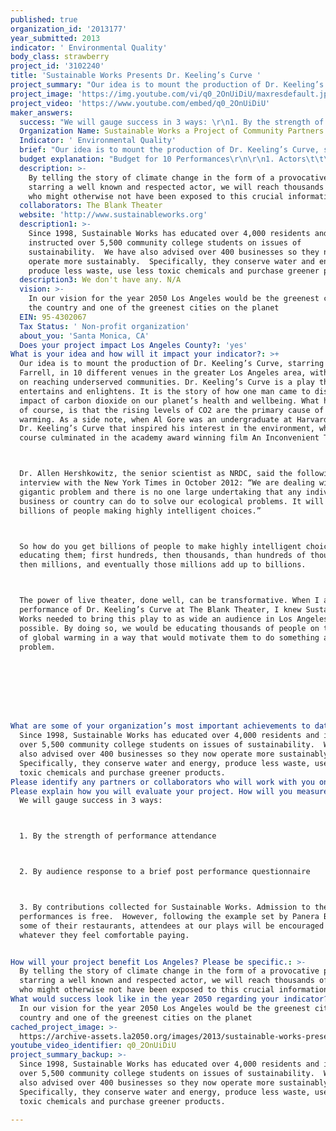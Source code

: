 ```yaml
---
published: true
organization_id: '2013177'
year_submitted: 2013
indicator: ' Environmental Quality'
body_class: strawberry
project_id: '3102240'
title: 'Sustainable Works Presents Dr. Keeling’s Curve '
project_summary: "Our idea is to mount the production of Dr. Keeling’s Curve, starring Mike Farrell, in 10 different venues in the greater Los Angeles area, with a focus on reaching underserved communities. Dr. Keeling’s Curve is a play that both entertains and enlightens. It is the story of how one man came to discover the impact of carbon dioxide on our planet’s health and well-being. What he learned of course, is that the rising levels of CO2 are the primary cause of global warming. As a side note, when Al Gore was an undergraduate at Harvard, it was Dr. Keeling’s Curve that inspired his interest in the environment, which of course culminated in the academy award winning film An Inconvenient Truth.\r\nDr. Allen Hershkowitz, the senior scientist as NRDC, said the following in an interview with the New York Times in October 2012: “We are dealing with a gigantic problem and there is no one large undertaking that any individual or business or country can do to solve our ecological problems. It will take billions of people making highly intelligent choices.”\r\nSo how do you get billions of people to make highly intelligent choices? By educating them; first hundreds, then thousands, than hundreds of thousands, then millions, and eventually those millions add up to billions. \r\nThe power of live theater, done well, can be transformative. When I attended a performance of Dr. Keeling’s Curve at The Blank Theater, I knew Sustainable Works needed to bring this play to as wide an audience in Los Angeles as possible. By doing so, we would be educating thousands of people on the issue of global warming in a way that would motivate them to do something about the problem.  \r\n\r\n\r\n"
project_image: 'https://img.youtube.com/vi/q0_2OnUiDiU/maxresdefault.jpg'
project_video: 'https://www.youtube.com/embed/q0_2OnUiDiU'
maker_answers:
  success: "We will gauge success in 3 ways: \r\n1. By the strength of performance attendance  \r\n2. By audience response to a brief post performance questionnaire\r\n3. By contributions collected for Sustainable Works. Admission to the performances is free.  However, following the example set by Panera Bread in some of their restaurants, attendees at our plays will be encouraged to pay whatever they feel comfortable paying.\r\n"
  Organization Name: Sustainable Works a Project of Community Partners
  Indicator: ' Environmental Quality'
  brief: "Our idea is to mount the production of Dr. Keeling’s Curve, starring Mike Farrell, in 10 different venues in the greater Los Angeles area, with a focus on reaching underserved communities. Dr. Keeling’s Curve is a play that both entertains and enlightens. It is the story of how one man came to discover the impact of carbon dioxide on our planet’s health and well-being. What he learned of course, is that the rising levels of CO2 are the primary cause of global warming. As a side note, when Al Gore was an undergraduate at Harvard, it was Dr. Keeling’s Curve that inspired his interest in the environment, which of course culminated in the academy award winning film An Inconvenient Truth.\r\nDr. Allen Hershkowitz, the senior scientist as NRDC, said the following in an interview with the New York Times in October 2012: “We are dealing with a gigantic problem and there is no one large undertaking that any individual or business or country can do to solve our ecological problems. It will take billions of people making highly intelligent choices.”\r\nSo how do you get billions of people to make highly intelligent choices? By educating them; first hundreds, then thousands, than hundreds of thousands, then millions, and eventually those millions add up to billions. \r\nThe power of live theater, done well, can be transformative. When I attended a performance of Dr. Keeling’s Curve at The Blank Theater, I knew Sustainable Works needed to bring this play to as wide an audience in Los Angeles as possible. By doing so, we would be educating thousands of people on the issue of global warming in a way that would motivate them to do something about the problem.  \r\n\r\n\r\n"
  budget explanation: "Budget for 10 Performances\r\n\r\n1. Actors\t\t\t1 Actor – AEA\t\t\t\t                $25,000\r\n2. Stage Management\t\t1 Stage Manager \t\t\t  $2,500\r\n\t\t\t\t     1 Assistant Stage Manager\t\t                  $1,000\r\n3. Venue Rental\t\t\t\t\t\t\t                                $20,000\r\n4. Venue Staff\t\t\t\t\t\t\t                                $10,000\r\n5. Producer\t\t\t\t\t\t\t\t                                  $5,000\r\n6. Royalties\t\r\n\t\t\t\tAuthor\t\t\t\t\t                                 $3,000\r\n\t\t\t\tDirector\t\t\t\t                                         $3,000\r\n\t\t\t\tLights\t\t\t\t\t                                 $1,000\r\n\t\t\t\tSound\t\t\t\t\t                                 $1,000\r\n\t\t\t\tVideo\t\t\t\t\t                                 $1,000\r\n7. Set\t\t       Provided by venue\r\n8. Props\t\t       Computers to run show\t\t\t                 $2,000\r\n9. Costumes/Hair/Make-up\t\t\t\t\t\t                    $500\r\n10. Parking, Mileage & Local Transportation\t\t\t\t    $500\r\n11. Miscellaneous Production Expense\t\r\n\t\t\t\tAudio/Video Clips\t\t            \t                 $1,000\r\n\t\t\t\tUnion P&W\t\t\t\t                                 $2,500\r\n\t\t\t\tTeleprompter Rental\t\t\t                            $500\r\n12. Publicist\t\t\t\t\t\t\t\t                                 $1,000\r\n13. Marketing\t\t\t\t\t\t\t                               $10,000\r\n14. Program and Study Guide\t\t\t\t\t\t                 $2,500\r\n15. Administration\t\t\t\t\t\t\t                         $5,000\r\n\tSubtotal\t\t\t\t\t\t                                       $98,000\r\n16. Contingency\t\t\t\t\t\t\t\t                         $2,000\r\n\tTOTAL\t\t\t\t\t\t\t                                     $100,000\r\n"
  description: >-
    By telling the story of climate change in the form of a provocative play,
    starring a well known and respected actor, we will reach thousands of people
    who might otherwise not have been exposed to this crucial information.   
  collaborators: The Blank Theater
  website: 'http://www.sustainableworks.org'
  description1: >-
    Since 1998, Sustainable Works has educated over 4,000 residents and
    instructed over 5,500 community college students on issues of
    sustainability.  We have also advised over 400 businesses so they now
    operate more sustainably.  Specifically, they conserve water and energy,
    produce less waste, use less toxic chemicals and purchase greener products.
  description3: We don't have any. N/A
  vision: >-
    In our vision for the year 2050 Los Angeles would be the greenest city in
    the country and one of the greenest cities on the planet
  EIN: 95-4302067
  Tax Status: ' Non-profit organization'
  about_you: 'Santa Monica, CA'
  Does your project impact Los Angeles County?: 'yes'
What is your idea and how will it impact your indicator?: >+
  Our idea is to mount the production of Dr. Keeling’s Curve, starring Mike
  Farrell, in 10 different venues in the greater Los Angeles area, with a focus
  on reaching underserved communities. Dr. Keeling’s Curve is a play that both
  entertains and enlightens. It is the story of how one man came to discover the
  impact of carbon dioxide on our planet’s health and wellbeing. What he learned
  of course, is that the rising levels of CO2 are the primary cause of global
  warming. As a side note, when Al Gore was an undergraduate at Harvard, it was
  Dr. Keeling’s Curve that inspired his interest in the environment, which of
  course culminated in the academy award winning film An Inconvenient Truth.



  Dr. Allen Hershkowitz, the senior scientist as NRDC, said the following in an
  interview with the New York Times in October 2012: “We are dealing with a
  gigantic problem and there is no one large undertaking that any individual or
  business or country can do to solve our ecological problems. It will take
  billions of people making highly intelligent choices.”



  So how do you get billions of people to make highly intelligent choices? By
  educating them; first hundreds, then thousands, than hundreds of thousands,
  then millions, and eventually those millions add up to billions. 



  The power of live theater, done well, can be transformative. When I attended a
  performance of Dr. Keeling’s Curve at The Blank Theater, I knew Sustainable
  Works needed to bring this play to as wide an audience in Los Angeles as
  possible. By doing so, we would be educating thousands of people on the issue
  of global warming in a way that would motivate them to do something about the
  problem.  








What are some of your organization’s most important achievements to date?: >-
  Since 1998, Sustainable Works has educated over 4,000 residents and instructed
  over 5,500 community college students on issues of sustainability.  We have
  also advised over 400 businesses so they now operate more sustainably. 
  Specifically, they conserve water and energy, produce less waste, use less
  toxic chemicals and purchase greener products.
Please identify any partners or collaborators who will work with you on this project.: The Blank Theater
Please explain how you will evaluate your project. How will you measure success?: >+
  We will gauge success in 3 ways: 



  1. By the strength of performance attendance  



  2. By audience response to a brief post performance questionnaire



  3. By contributions collected for Sustainable Works. Admission to the
  performances is free.  However, following the example set by Panera Bread in
  some of their restaurants, attendees at our plays will be encouraged to pay
  whatever they feel comfortable paying.


How will your project benefit Los Angeles? Please be specific.: >-
  By telling the story of climate change in the form of a provocative play,
  starring a well known and respected actor, we will reach thousands of people
  who might otherwise not have been exposed to this crucial information.   
What would success look like in the year 2050 regarding your indicator?: >-
  In our vision for the year 2050 Los Angeles would be the greenest city in the
  country and one of the greenest cities on the planet
cached_project_image: >-
  https://archive-assets.la2050.org/images/2013/sustainable-works-presents-dr-keelings-curve/img.youtube.com/vi/q0_2OnUiDiU/maxresdefault.jpg
youtube_video_identifier: q0_2OnUiDiU
project_summary_backup: >-
  Since 1998, Sustainable Works has educated over 4,000 residents and instructed
  over 5,500 community college students on issues of sustainability.  We have
  also advised over 400 businesses so they now operate more sustainably. 
  Specifically, they conserve water and energy, produce less waste, use less
  toxic chemicals and purchase greener products.

---
```

